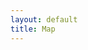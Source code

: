 ```yaml
---
layout: default
title: Map
---
```



<div id="mapid" style="width: 100%; height: 500px;"></div>
<script>

	var mymap = L.map('mapid').setView([51.505, -0.09], 13);

	L.tileLayer('https://api.mapbox.com/styles/v1/{id}/tiles/{z}/{x}/{y}?access_token=pk.eyJ1IjoibWFwYm94IiwiYSI6ImNpejY4NXVycTA2emYycXBndHRqcmZ3N3gifQ.rJcFIG214AriISLbB6B5aw', {
		maxZoom: 18,
		attribution: 'Map data &copy; <a href="https://www.openstreetmap.org/">OpenStreetMap</a> contributors, ' +
			'<a href="https://creativecommons.org/licenses/by-sa/2.0/">CC-BY-SA</a>, ' +
			'Imagery © <a href="https://www.mapbox.com/">Mapbox</a>',
		id: 'mapbox/streets-v11',
		tileSize: 512,
		zoomOffset: -1
	}).addTo(mymap);

	L.marker([51.5, -0.09]).addTo(mymap)
		.bindPopup("<b>Hello world!</b><br />I am a popup.").openPopup();

	L.circle([51.508, -0.11], 500, {
		color: 'red',
		fillColor: '#f03',
		fillOpacity: 0.5
	}).addTo(mymap).bindPopup("I am a circle.");

	L.polygon([
		[51.509, -0.08],
		[51.503, -0.06],
		[51.51, -0.047]
	]).addTo(mymap).bindPopup("I am a polygon.");


	var popup = L.popup();

	function onMapClick(e) {
		popup
			.setLatLng(e.latlng)
			.setContent("You clicked the map at " + e.latlng.toString())
			.openOn(mymap);
	}

	mymap.on('click', onMapClick);

</script>
